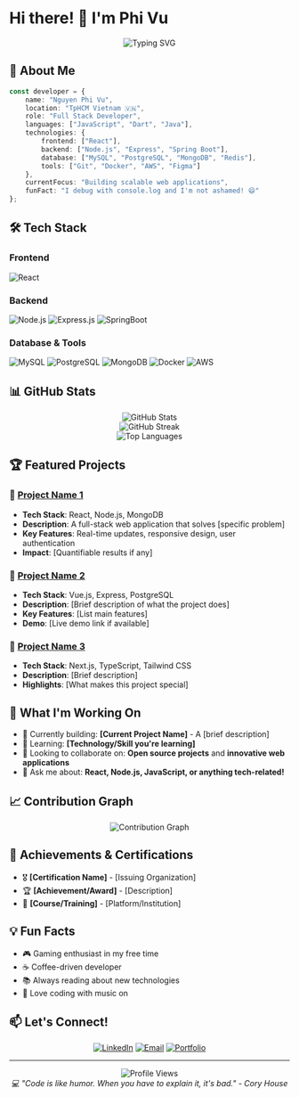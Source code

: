 # Hi there! 👋 I'm Phi Vu

<div align="center">
  <img src="https://readme-typing-svg.herokuapp.com?font=Fira+Code&pause=1000&color=36BCF7&center=true&vCenter=true&width=435&lines=Full+Stack+Developer;Problem+Solver;Tech+Enthusiast;Always+Learning" alt="Typing SVG" />
</div>

## 🚀 About Me

```typescript
const developer = {
    name: "Nguyen Phi Vu",
    location: "TpHCM Vietnam 🇻🇳",
    role: "Full Stack Developer",
    languages: ["JavaScript", "Dart", "Java"],
    technologies: {
        frontend: ["React"],
        backend: ["Node.js", "Express", "Spring Boot"],
        database: ["MySQL", "PostgreSQL", "MongoDB", "Redis"],
        tools: ["Git", "Docker", "AWS", "Figma"]
    },
    currentFocus: "Building scalable web applications",
    funFact: "I debug with console.log and I'm not ashamed! 😄"
};
```

## 🛠️ Tech Stack

### Frontend
![React](https://img.shields.io/badge/React-20232A?style=for-the-badge&logo=react&logoColor=61DAFB)

### Backend
![Node.js](https://img.shields.io/badge/Node.js-43853D?style=for-the-badge&logo=node.js&logoColor=white)
![Express.js](https://img.shields.io/badge/Express.js-404D59?style=for-the-badge)
![SpringBoot](https://img.shields.io/badge/Spring%20Boot-6DB33F?style=for-the-badge&logo=springboot&logoColor=white)

### Database & Tools
![MySQL](https://img.shields.io/badge/MySQL-00000F?style=for-the-badge&logo=mysql&logoColor=white)
![PostgreSQL](https://img.shields.io/badge/PostgreSQL-316192?style=for-the-badge&logo=postgresql&logoColor=white)
![MongoDB](https://img.shields.io/badge/MongoDB-4EA94B?style=for-the-badge&logo=mongodb&logoColor=white)
![Docker](https://img.shields.io/badge/Docker-2496ED?style=for-the-badge&logo=docker&logoColor=white)
![AWS](https://img.shields.io/badge/AWS-232F3E?style=for-the-badge&logo=amazon-aws&logoColor=white)

## 📊 GitHub Stats

<div align="center">
  <img src="https://github-readme-stats.vercel.app/api?username=VuIceTea&show_icons=true&theme=radical&hide_border=true&count_private=true" alt="GitHub Stats" />
</div>

<div align="center">
  <img src="https://github-readme-streak-stats.herokuapp.com/?user=VuIceTea&theme=radical&hide_border=true" alt="GitHub Streak" />
</div>

<div align="center">
  <img src="https://github-readme-stats.vercel.app/api/top-langs/?username=VuIceTea&layout=compact&theme=radical&hide_border=true" alt="Top Languages" />
</div>

## 🏆 Featured Projects

### 🌟 [Project Name 1](https://github.com/VuIceTea/project1)
- **Tech Stack**: React, Node.js, MongoDB
- **Description**: A full-stack web application that solves [specific problem]
- **Key Features**: Real-time updates, responsive design, user authentication
- **Impact**: [Quantifiable results if any]

### 🌟 [Project Name 2](https://github.com/VuIceTea/project2)
- **Tech Stack**: Vue.js, Express, PostgreSQL
- **Description**: [Brief description of what the project does]
- **Key Features**: [List main features]
- **Demo**: [Live demo link if available]

### 🌟 [Project Name 3](https://github.com/VuIceTea/project3)
- **Tech Stack**: Next.js, TypeScript, Tailwind CSS
- **Description**: [Brief description]
- **Highlights**: [What makes this project special]

## 🎯 What I'm Working On

- 🔭 Currently building: **[Current Project Name]** - A [brief description]
- 🌱 Learning: **[Technology/Skill you're learning]**
- 👯 Looking to collaborate on: **Open source projects** and **innovative web applications**
- 💬 Ask me about: **React, Node.js, JavaScript, or anything tech-related!**

## 📈 Contribution Graph

<div align="center">
  <img src="https://github-readme-activity-graph.vercel.app/graph?username=VuIceTea&theme=redical&hide_border=true&bg_color=0D1117&color=36BCF7&line=36BCF7&point=FFFFFF" alt="Contribution Graph" />
</div>

## 🏅 Achievements & Certifications

- 🎖️ **[Certification Name]** - [Issuing Organization]
- 🏆 **[Achievement/Award]** - [Description]
- 📜 **[Course/Training]** - [Platform/Institution]

## 💡 Fun Facts

- 🎮 Gaming enthusiast in my free time
- ☕ Coffee-driven developer
- 📚 Always reading about new technologies
- 🎵 Love coding with music on

## 📫 Let's Connect!

<div align="center">
  
[![LinkedIn](https://img.shields.io/badge/LinkedIn-0077B5?style=for-the-badge&logo=linkedin&logoColor=white)](https://www.linkedin.com/in/phi-vu-nguyen-8a18a5371/)
[![Email](https://img.shields.io/badge/Email-D14836?style=for-the-badge&logo=gmail&logoColor=white)](mailto:zozotrong123456@gmail.com)
[![Portfolio](https://img.shields.io/badge/Portfolio-FF5722?style=for-the-badge&logo=todoist&logoColor=white)](https://your-portfolio.com)

</div>

---

<div align="center">
  <img src="https://komarev.com/ghpvc/?username=VuIceTea&label=Profile%20views&color=0e75b6&style=flat" alt="Profile Views" />
</div>

<div align="center">
  <i>💻 "Code is like humor. When you have to explain it, it's bad." - Cory House</i>
</div>
